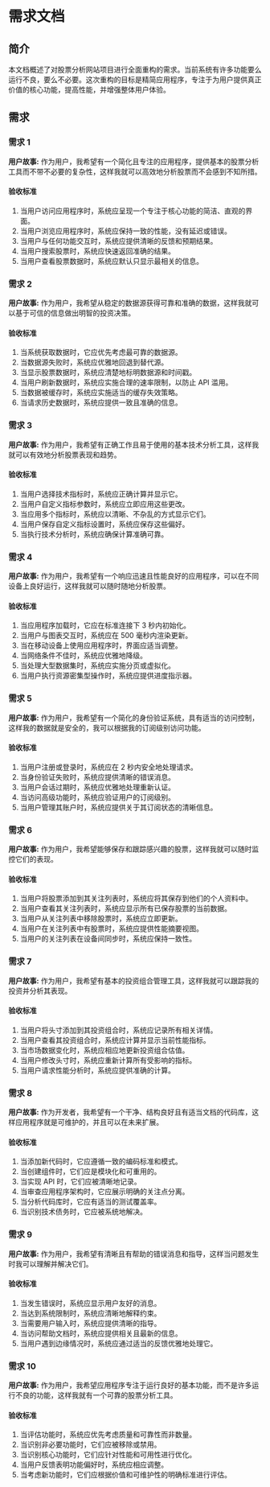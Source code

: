 # 需求文档

## 简介

本文档概述了对股票分析网站项目进行全面重构的需求。当前系统有许多功能要么运行不良，要么不必要。这次重构的目标是精简应用程序，专注于为用户提供真正价值的核心功能，提高性能，并增强整体用户体验。

## 需求

### 需求 1

**用户故事:** 作为用户，我希望有一个简化且专注的应用程序，提供基本的股票分析工具而不带不必要的复杂性，这样我就可以高效地分析股票而不会感到不知所措。

#### 验收标准

1. 当用户访问应用程序时，系统应呈现一个专注于核心功能的简洁、直观的界面。
2. 当用户浏览应用程序时，系统应保持一致的性能，没有延迟或错误。
3. 当用户与任何功能交互时，系统应提供清晰的反馈和预期结果。
4. 当用户搜索股票时，系统应快速返回准确的结果。
5. 当用户查看股票数据时，系统应默认只显示最相关的信息。

### 需求 2

**用户故事:** 作为用户，我希望从稳定的数据源获得可靠和准确的数据，这样我就可以基于可信的信息做出明智的投资决策。

#### 验收标准

1. 当系统获取数据时，它应优先考虑最可靠的数据源。
2. 当数据源失败时，系统应优雅地回退到替代源。
3. 当显示股票数据时，系统应清楚地标明数据源和时间戳。
4. 当用户刷新数据时，系统应实施合理的速率限制，以防止 API 滥用。
5. 当数据被缓存时，系统应实施适当的缓存失效策略。
6. 当请求历史数据时，系统应提供一致且准确的信息。

### 需求 3

**用户故事:** 作为用户，我希望有正确工作且易于使用的基本技术分析工具，这样我就可以有效地分析股票表现和趋势。

#### 验收标准

1. 当用户选择技术指标时，系统应正确计算并显示它。
2. 当用户自定义指标参数时，系统应立即应用这些更改。
3. 当应用多个指标时，系统应以清晰、不杂乱的方式显示它们。
4. 当用户保存自定义指标设置时，系统应保存这些偏好。
5. 当执行技术分析时，系统应确保计算准确可靠。

### 需求 4

**用户故事:** 作为用户，我希望有一个响应迅速且性能良好的应用程序，可以在不同设备上良好运行，这样我就可以随时随地分析股票。

#### 验收标准

1. 当应用程序加载时，它应在标准连接下 3 秒内初始化。
2. 当用户与图表交互时，系统应在 500 毫秒内渲染更新。
3. 当在移动设备上使用应用程序时，界面应适当调整。
4. 当网络条件不佳时，系统应优雅地降级。
5. 当处理大型数据集时，系统应实施分页或虚拟化。
6. 当用户执行资源密集型操作时，系统应提供进度指示器。

### 需求 5

**用户故事:** 作为用户，我希望有一个简化的身份验证系统，具有适当的访问控制，这样我的数据就是安全的，我可以根据我的订阅级别访问功能。

#### 验收标准

1. 当用户注册或登录时，系统应在 2 秒内安全地处理请求。
2. 当身份验证失败时，系统应提供清晰的错误消息。
3. 当用户会话过期时，系统应优雅地处理重新认证。
4. 当访问高级功能时，系统应验证用户的订阅级别。
5. 当用户管理其账户时，系统应提供关于其订阅状态的清晰信息。

### 需求 6

**用户故事:** 作为用户，我希望能够保存和跟踪感兴趣的股票，这样我就可以随时监控它们的表现。

#### 验收标准

1. 当用户将股票添加到其关注列表时，系统应将其保存到他们的个人资料中。
2. 当用户查看其关注列表时，系统应显示所有已保存股票的当前数据。
3. 当用户从关注列表中移除股票时，系统应立即更新。
4. 当用户在关注列表中有股票时，系统应提供性能摘要视图。
5. 当用户的关注列表在设备间同步时，系统应保持一致性。

### 需求 7

**用户故事:** 作为用户，我希望有基本的投资组合管理工具，这样我就可以跟踪我的投资并分析其表现。

#### 验收标准

1. 当用户将头寸添加到其投资组合时，系统应记录所有相关详情。
2. 当用户查看其投资组合时，系统应计算并显示当前性能指标。
3. 当市场数据变化时，系统应相应地更新投资组合估值。
4. 当用户修改头寸时，系统应重新计算所有受影响的指标。
5. 当用户请求性能分析时，系统应提供准确的计算。

### 需求 8

**用户故事:** 作为开发者，我希望有一个干净、结构良好且有适当文档的代码库，这样应用程序就是可维护的，并且可以在未来扩展。

#### 验收标准

1. 当添加新代码时，它应遵循一致的编码标准和模式。
2. 当创建组件时，它们应是模块化和可重用的。
3. 当实现 API 时，它们应被清晰地记录。
4. 当审查应用程序架构时，它应展示明确的关注点分离。
5. 当分析代码库时，它应有适当的测试覆盖率。
6. 当识别技术债务时，它应被系统地解决。

### 需求 9

**用户故事:** 作为用户，我希望有清晰且有帮助的错误消息和指导，这样当问题发生时我可以理解并解决它们。

#### 验收标准

1. 当发生错误时，系统应显示用户友好的消息。
2. 当达到系统限制时，系统应清晰地解释约束。
3. 当需要用户输入时，系统应提供清晰的指导。
4. 当访问帮助文档时，系统应提供相关且最新的信息。
5. 当用户遇到边缘情况时，系统应通过适当的反馈优雅地处理它。

### 需求 10

**用户故事:** 作为用户，我希望应用程序专注于运行良好的基本功能，而不是许多运行不良的功能，这样我就有一个可靠的股票分析工具。

#### 验收标准

1. 当评估功能时，系统应优先考虑质量和可靠性而非数量。
2. 当识别非必要功能时，它们应被移除或禁用。
3. 当识别核心功能时，它们应针对性能和可用性进行优化。
4. 当用户反馈表明功能偏好时，系统应相应调整。
5. 当考虑新功能时，它们应根据价值和可维护性的明确标准进行评估。
